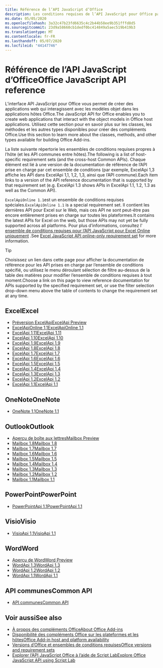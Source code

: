 ```yaml
---
title: Référence de l’API JavaScript d’Office
description: Les conditions requises de l’API JavaScript pour Office par hôte.
ms.date: 05/05/2020
ms.openlocfilehash: 3a32c47b23fd6635c4c2b44b58ee9b351fffd8d5
ms.sourcegitcommit: 23d9a58660cb1dedf0bc414849a5aec519b419b3
ms.translationtype: MT
ms.contentlocale: fr-FR
ms.lasthandoff: 05/07/2020
ms.locfileid: "44147746"
---
```

# <a name="office-javascript-api-reference"></a><span data-ttu-id="a29fc-103">Référence de l’API JavaScript d’Office</span><span class="sxs-lookup"><span data-stu-id="a29fc-103">Office JavaScript API reference</span></span>

<span data-ttu-id="a29fc-104">L’interface API JavaScript pour Office vous permet de créer des applications web qui interagissent avec les modèles objet dans les applications hôtes Office.</span><span class="sxs-lookup"><span data-stu-id="a29fc-104">The JavaScript API for Office enables you to create web applications that interact with the object models in Office host applications.</span></span> <span data-ttu-id="a29fc-105">Utilisez cette section pour en savoir plus sur les classes, les méthodes et les autres types disponibles pour créer des compléments Office.</span><span class="sxs-lookup"><span data-stu-id="a29fc-105">Use this section to learn more about the classes, methods, and other types available for building Office Add-ins.</span></span>

<span data-ttu-id="a29fc-106">La liste suivante répertorie les ensembles de conditions requises propres à l’hôte (et les API communes entre hôtes).</span><span class="sxs-lookup"><span data-stu-id="a29fc-106">The following is a list of host-specific requirement sets (and the cross-host Common APIs).</span></span> <span data-ttu-id="a29fc-107">Chaque élément est lié à une version de la documentation de référence de l’API prise en charge par cet ensemble de conditions (par exemple, ExcelApi 1,3 affiche les API dans ExcelApi 1,1, 1,2, 1,3, ainsi que l’API commune).</span><span class="sxs-lookup"><span data-stu-id="a29fc-107">Each item links to a version of the API reference documentation that is supported by that requirement set (e.g. ExcelApi 1.3 shows APIs in ExcelApi 1.1, 1.2, 1.3 as well as the Common API).</span></span>

<span data-ttu-id="a29fc-108">`ExcelApiOnline 1.1`est un ensemble de conditions requises spéciales.</span><span class="sxs-lookup"><span data-stu-id="a29fc-108">`ExcelApiOnline 1.1` is a special requirement set.</span></span> <span data-ttu-id="a29fc-109">Il contient les dernières API pour Excel sur le Web, mais ces API ne sont peut-être pas encore entièrement prises en charge sur toutes les plateformes.</span><span class="sxs-lookup"><span data-stu-id="a29fc-109">It contains the latest APIs for Excel on the web, but those APIs may not yet be fully supported across all platforms.</span></span> <span data-ttu-id="a29fc-110">Pour plus d’informations, consultez l' [ensemble de conditions requises pour l’API JavaScript pour Excel Online uniquement](/office/dev/add-ins/reference/requirement-sets/excel-api-online-requirement-set) .</span><span class="sxs-lookup"><span data-stu-id="a29fc-110">See [Excel JavaScript API online-only requirement set](/office/dev/add-ins/reference/requirement-sets/excel-api-online-requirement-set) for more information.</span></span>

> [!TIP]
> <span data-ttu-id="a29fc-111">Choisissez un lien dans cette page pour afficher la documentation de référence pour les API prises en charge par l’ensemble de conditions spécifié, ou utilisez le menu déroulant sélection de filtre au-dessus de la table des matières pour modifier l’ensemble de conditions requises à tout moment.</span><span class="sxs-lookup"><span data-stu-id="a29fc-111">Choose a link on this page to view reference documentation for APIs supported by the specified requirement set, or use the filter selection drop-down menu above the table of contents to change the requirement set at any time.</span></span>

## <a name="excel"></a><span data-ttu-id="a29fc-112">Excel</span><span class="sxs-lookup"><span data-stu-id="a29fc-112">Excel</span></span>

- [<span data-ttu-id="a29fc-113">Préversion ExcelApi</span><span class="sxs-lookup"><span data-stu-id="a29fc-113">ExcelApi Preview</span></span>](/javascript/api/excel?view=excel-js-preview)
- [<span data-ttu-id="a29fc-114">ExcelApiOnline 1,1</span><span class="sxs-lookup"><span data-stu-id="a29fc-114">ExcelApiOnline 1.1</span></span>](/javascript/api/excel?view=excel-js-online)
- [<span data-ttu-id="a29fc-115">ExcelApi 1,11</span><span class="sxs-lookup"><span data-stu-id="a29fc-115">ExcelApi 1.11</span></span>](/javascript/api/excel?view=excel-js-1.11)
- [<span data-ttu-id="a29fc-116">ExcelApi 1.10</span><span class="sxs-lookup"><span data-stu-id="a29fc-116">ExcelApi 1.10</span></span>](/javascript/api/excel?view=excel-js-1.10)
- [<span data-ttu-id="a29fc-117">ExcelApi 1.9</span><span class="sxs-lookup"><span data-stu-id="a29fc-117">ExcelApi 1.9</span></span>](/javascript/api/excel?view=excel-js-1.9)
- [<span data-ttu-id="a29fc-118">ExcelApi 1.8</span><span class="sxs-lookup"><span data-stu-id="a29fc-118">ExcelApi 1.8</span></span>](/javascript/api/excel?view=excel-js-1.8)
- [<span data-ttu-id="a29fc-119">ExcelApi 1.7</span><span class="sxs-lookup"><span data-stu-id="a29fc-119">ExcelApi 1.7</span></span>](/javascript/api/excel?view=excel-js-1.7)
- [<span data-ttu-id="a29fc-120">ExcelApi 1.6</span><span class="sxs-lookup"><span data-stu-id="a29fc-120">ExcelApi 1.6</span></span>](/javascript/api/excel?view=excel-js-1.6)
- [<span data-ttu-id="a29fc-121">ExcelApi 1.5</span><span class="sxs-lookup"><span data-stu-id="a29fc-121">ExcelApi 1.5</span></span>](/javascript/api/excel?view=excel-js-1.5)
- [<span data-ttu-id="a29fc-122">ExcelApi 1.4</span><span class="sxs-lookup"><span data-stu-id="a29fc-122">ExcelApi 1.4</span></span>](/javascript/api/excel?view=excel-js-1.4)
- [<span data-ttu-id="a29fc-123">ExcelApi 1.3</span><span class="sxs-lookup"><span data-stu-id="a29fc-123">ExcelApi 1.3</span></span>](/javascript/api/excel?view=excel-js-1.3)
- [<span data-ttu-id="a29fc-124">ExcelApi 1.2</span><span class="sxs-lookup"><span data-stu-id="a29fc-124">ExcelApi 1.2</span></span>](/javascript/api/excel?view=excel-js-1.2)
- [<span data-ttu-id="a29fc-125">ExcelApi 1.1</span><span class="sxs-lookup"><span data-stu-id="a29fc-125">ExcelApi 1.1</span></span>](/javascript/api/excel?view=excel-js-1.1)

## <a name="onenote"></a><span data-ttu-id="a29fc-126">OneNote</span><span class="sxs-lookup"><span data-stu-id="a29fc-126">OneNote</span></span>

- [<span data-ttu-id="a29fc-127">OneNote 1,1</span><span class="sxs-lookup"><span data-stu-id="a29fc-127">OneNote 1.1</span></span>](/javascript/api/onenote?view=onenote-js-1.1)

## <a name="outlook"></a><span data-ttu-id="a29fc-128">Outlook</span><span class="sxs-lookup"><span data-stu-id="a29fc-128">Outlook</span></span>

- [<span data-ttu-id="a29fc-129">Aperçu de boîte aux lettres</span><span class="sxs-lookup"><span data-stu-id="a29fc-129">Mailbox Preview</span></span>](/javascript/api/outlook?view=outlook-js-preview)
- [<span data-ttu-id="a29fc-130">Mailbox 1.8</span><span class="sxs-lookup"><span data-stu-id="a29fc-130">Mailbox 1.8</span></span>](/javascript/api/outlook?view=outlook-js-1.8)
- [<span data-ttu-id="a29fc-131">Mailbox 1.7</span><span class="sxs-lookup"><span data-stu-id="a29fc-131">Mailbox 1.7</span></span>](/javascript/api/outlook?view=outlook-js-1.7)
- [<span data-ttu-id="a29fc-132">Mailbox 1.6</span><span class="sxs-lookup"><span data-stu-id="a29fc-132">Mailbox 1.6</span></span>](/javascript/api/outlook?view=outlook-js-1.6)
- [<span data-ttu-id="a29fc-133">Mailbox 1.5</span><span class="sxs-lookup"><span data-stu-id="a29fc-133">Mailbox 1.5</span></span>](/javascript/api/outlook?view=outlook-js-1.5)
- [<span data-ttu-id="a29fc-134">Mailbox 1.4</span><span class="sxs-lookup"><span data-stu-id="a29fc-134">Mailbox 1.4</span></span>](/javascript/api/outlook?view=outlook-js-1.4)
- [<span data-ttu-id="a29fc-135">Mailbox 1.3</span><span class="sxs-lookup"><span data-stu-id="a29fc-135">Mailbox 1.3</span></span>](/javascript/api/outlook?view=outlook-js-1.3)
- [<span data-ttu-id="a29fc-136">Mailbox 1.2</span><span class="sxs-lookup"><span data-stu-id="a29fc-136">Mailbox 1.2</span></span>](/javascript/api/outlook?view=outlook-js-1.2)
- [<span data-ttu-id="a29fc-137">Mailbox 1.1</span><span class="sxs-lookup"><span data-stu-id="a29fc-137">Mailbox 1.1</span></span>](/javascript/api/outlook?view=outlook-js-1.1)

## <a name="powerpoint"></a><span data-ttu-id="a29fc-138">PowerPoint</span><span class="sxs-lookup"><span data-stu-id="a29fc-138">PowerPoint</span></span>

- [<span data-ttu-id="a29fc-139">PowerPointApi 1.1</span><span class="sxs-lookup"><span data-stu-id="a29fc-139">PowerPointApi 1.1</span></span>](/javascript/api/powerpoint?view=powerpoint-js-1.1)

## <a name="visio"></a><span data-ttu-id="a29fc-140">Visio</span><span class="sxs-lookup"><span data-stu-id="a29fc-140">Visio</span></span>

- [<span data-ttu-id="a29fc-141">VisioApi 1,1</span><span class="sxs-lookup"><span data-stu-id="a29fc-141">VisioApi 1.1</span></span>](/javascript/api/visio?view=visio-js-1.1)

## <a name="word"></a><span data-ttu-id="a29fc-142">Word</span><span class="sxs-lookup"><span data-stu-id="a29fc-142">Word</span></span>

- [<span data-ttu-id="a29fc-143">Aperçu de Word</span><span class="sxs-lookup"><span data-stu-id="a29fc-143">Word Preview</span></span>](/javascript/api/word?view=word-js-preview)
- [<span data-ttu-id="a29fc-144">WordApi 1.3</span><span class="sxs-lookup"><span data-stu-id="a29fc-144">WordApi 1.3</span></span>](/javascript/api/word?view=word-js-1.3)
- [<span data-ttu-id="a29fc-145">WordApi 1.2</span><span class="sxs-lookup"><span data-stu-id="a29fc-145">WordApi 1.2</span></span>](/javascript/api/word?view=word-js-1.2)
- [<span data-ttu-id="a29fc-146">WordApi 1.1</span><span class="sxs-lookup"><span data-stu-id="a29fc-146">WordApi 1.1</span></span>](/javascript/api/word?view=word-js-1.1)

## <a name="common-api"></a><span data-ttu-id="a29fc-147">API communes</span><span class="sxs-lookup"><span data-stu-id="a29fc-147">Common API</span></span>

- [<span data-ttu-id="a29fc-148">API communes</span><span class="sxs-lookup"><span data-stu-id="a29fc-148">Common API</span></span>](/javascript/api/office?view=common-js)

## <a name="see-also"></a><span data-ttu-id="a29fc-149">Voir aussi</span><span class="sxs-lookup"><span data-stu-id="a29fc-149">See also</span></span>

- [<span data-ttu-id="a29fc-150">À propos des compléments Office</span><span class="sxs-lookup"><span data-stu-id="a29fc-150">About Office Add-ins</span></span>](/office/dev/add-ins/overview)
- [<span data-ttu-id="a29fc-151">Disponibilité des compléments Office sur les plateformes et les hôtes</span><span class="sxs-lookup"><span data-stu-id="a29fc-151">Office Add-in host and platform availability</span></span>](/office/dev/add-ins/overview/office-add-in-availability)
- [<span data-ttu-id="a29fc-152">Versions d’Office et ensembles de conditions requises</span><span class="sxs-lookup"><span data-stu-id="a29fc-152">Office versions and requirement sets</span></span>](/office/dev/add-ins/develop/office-versions-and-requirement-sets)
- [<span data-ttu-id="a29fc-153">Explorer l’API JavaScript Office à l’aide de Script Lab</span><span class="sxs-lookup"><span data-stu-id="a29fc-153">Explore Office JavaScript API using Script Lab</span></span>](/office/dev/add-ins/overview/explore-with-script-lab)
